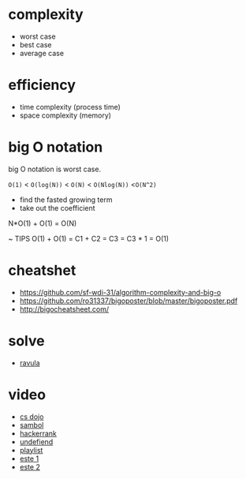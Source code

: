 # complexity

* worst case
* best case
* average case

# efficiency

* time complexity (process time)
* space complexity (memory)

# big O notation

big O notation is worst case.

`O(1)` <	`O(log(N))` <	`O(N)` <	`O(Nlog(N))` 	<`O(N^2)`

* find the fasted growing term
* take out the coefficient

N*O(1) + O(1) = O(N)

~ TIPS
O(1) + O(1) = C1 + C2 = C3 = C3 * 1 = O(1)

# cheatshet

* https://github.com/sf-wdi-31/algorithm-complexity-and-big-o
* https://github.com/ro31337/bigoposter/blob/master/bigoposter.pdf
* http://bigocheatsheet.com/

# solve

* [ravula](https://www.youtube.com/watch?v=FEnwM-iDb2g)

# video

* [cs dojo](https://www.youtube.com/watch?v=D6xkbGLQesk)
* [sambol](https://www.youtube.com/watch?v=__vX2sjlpXU)
* [hackerrank](https://www.youtube.com/watch?v=v4cd1O4zkGw)
* [undefiend](https://www.youtube.com/watch?v=MyeV2_tGqvw)
* [playlist](https://www.youtube.com/watch?v=v4cd1O4zkGw&list=RDQMZxiFoymHVhM&start_radio=1)
* [este 1](https://www.youtube.com/watch?v=aj59L-_7V70&list=RDQMZxiFoymHVhM&index=9)
* [este 2](https://www.youtube.com/watch?v=5kBP1Kmye10&list=RDQMZxiFoymHVhM&index=12)
